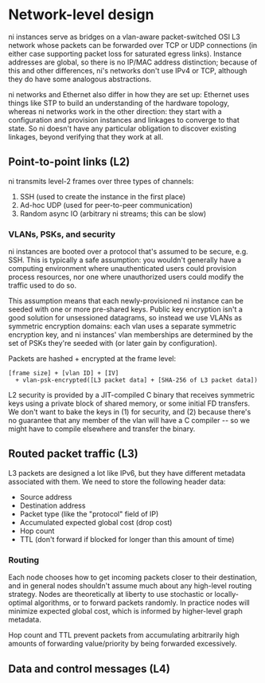 # Network-level design
ni instances serve as bridges on a vlan-aware packet-switched OSI L3 network
whose packets can be forwarded over TCP or UDP connections (in either case
supporting packet loss for saturated egress links). Instance addresses are
global, so there is no IP/MAC address distinction; because of this and other
differences, ni's networks don't use IPv4 or TCP, although they do have some
analogous abstractions.

ni networks and Ethernet also differ in how they are set up: Ethernet uses
things like STP to build an understanding of the hardware topology, whereas ni
networks work in the other direction: they start with a configuration and
provision instances and linkages to converge to that state. So ni doesn't have
any particular obligation to discover existing linkages, beyond verifying that
they work at all.

## Point-to-point links (L2)
ni transmits level-2 frames over three types of channels:

1. SSH (used to create the instance in the first place)
2. Ad-hoc UDP (used for peer-to-peer communication)
3. Random async IO (arbitrary ni streams; this can be slow)

### VLANs, PSKs, and security
ni instances are booted over a protocol that's assumed to be secure, e.g. SSH.
This is typically a safe assumption: you wouldn't generally have a computing
environment where unauthenticated users could provision process resources, nor
one where unauthorized users could modify the traffic used to do so.

This assumption means that each newly-provisioned ni instance can be seeded
with one or more pre-shared keys. Public key encryption isn't a good solution
for unsessioned datagrams, so instead we use VLANs as symmetric encryption
domains: each vlan uses a separate symmetric encryption key, and ni instances'
vlan memberships are determined by the set of PSKs they're seeded with (or
later gain by configuration).

Packets are hashed + encrypted at the frame level:

```
[frame size] + [vlan ID] + [IV]
  + vlan-psk-encrypted([L3 packet data] + [SHA-256 of L3 packet data])
```

L2 security is provided by a JIT-compiled C binary that receives symmetric keys
using a private block of shared memory, or some initial FD transfers. We don't
want to bake the keys in (1) for security, and (2) because there's no guarantee
that any member of the vlan will have a C compiler -- so we might have to
compile elsewhere and transfer the binary.

## Routed packet traffic (L3)
L3 packets are designed a lot like IPv6, but they have different metadata
associated with them. We need to store the following header data:

- Source address
- Destination address
- Packet type (like the "protocol" field of IP)
- Accumulated expected global cost (drop cost)
- Hop count
- TTL (don't forward if blocked for longer than this amount of time)

### Routing
Each node chooses how to get incoming packets closer to their destination, and
in general nodes shouldn't assume much about any high-level routing strategy.
Nodes are theoretically at liberty to use stochastic or locally-optimal
algorithms, or to forward packets randomly. In practice nodes will minimize
expected global cost, which is informed by higher-level graph metadata.

Hop count and TTL prevent packets from accumulating arbitrarily high amounts of
forwarding value/priority by being forwarded excessively.

## Data and control messages (L4)
